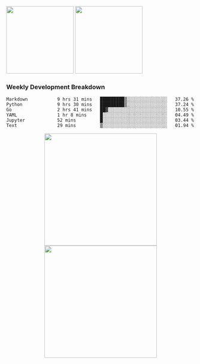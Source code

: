 <div>
  <img src = "https://github-readme-stats.vercel.app/api/top-langs/?username=Okabe-Rintarou-0&layout=compact&langs_count=8&hide=TeX,Makefile,CMake,Perl,Shell&theme=dracula" height="180px" />
  
  <img src = "https://github-readme-stats.vercel.app/api?username=Okabe-Rintarou-0&show_icons=true&theme=dracula" height="180px" />
  
</div>

### Weekly Development Breakdown
<!--START_SECTION:waka-->

```text
Markdown           9 hrs 31 mins   █████████▒░░░░░░░░░░░░░░░   37.26 %
Python             9 hrs 30 mins   █████████▒░░░░░░░░░░░░░░░   37.24 %
Go                 2 hrs 41 mins   ██▓░░░░░░░░░░░░░░░░░░░░░░   10.55 %
YAML               1 hr 8 mins     █░░░░░░░░░░░░░░░░░░░░░░░░   04.49 %
Jupyter            52 mins         █░░░░░░░░░░░░░░░░░░░░░░░░   03.44 %
Text               29 mins         ▒░░░░░░░░░░░░░░░░░░░░░░░░   01.94 %
```

<!--END_SECTION:waka-->

<p align="center">
    <img src="https://wakatime.com/share/@c0fc2eae-3121-4f9e-8064-2a0f57352f62/e973be70-27aa-421b-88f5-96824ac76947.svg" height="300em"/>
    <img src="https://wakatime.com/share/@c0fc2eae-3121-4f9e-8064-2a0f57352f62/602e3ec4-11ce-4368-87bc-684fd89aaebb.svg" height="300em"/>
</p>


